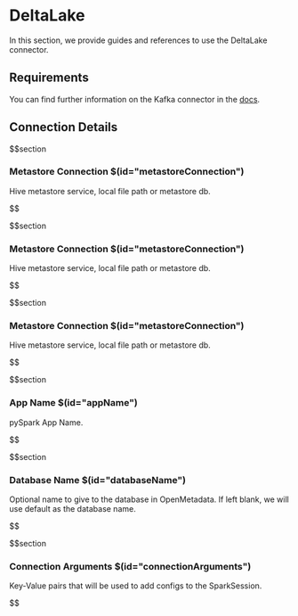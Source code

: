 # DeltaLake

In this section, we provide guides and references to use the DeltaLake connector.

## Requirements
<!-- to be updated -->
You can find further information on the Kafka connector in the [docs](https://docs.open-metadata.org/connectors/database/deltalake).

## Connection Details

$$section
### Metastore Connection $(id="metastoreConnection")

Hive metastore service, local file path or metastore db.
<!-- metastoreConnection to be updated -->
$$

$$section
### Metastore Connection $(id="metastoreConnection")

Hive metastore service, local file path or metastore db.
<!-- metastoreConnection to be updated -->
$$

$$section
### Metastore Connection $(id="metastoreConnection")

Hive metastore service, local file path or metastore db.
<!-- metastoreConnection to be updated -->
$$

$$section
### App Name $(id="appName")

pySpark App Name.
<!-- appName to be updated -->
$$

$$section
### Database Name $(id="databaseName")

Optional name to give to the database in OpenMetadata. If left blank, we will use default as the database name.
<!-- databaseName to be updated -->
$$

$$section
### Connection Arguments $(id="connectionArguments")

Key-Value pairs that will be used to add configs to the SparkSession.
<!-- connectionArguments to be updated -->
$$
